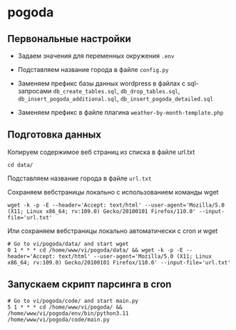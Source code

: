 # pogoda

## Первональные настройки

- Задаем значения для переменных окружения `.env`

- Подставляем название города в файле `config.py`

- Заменяем префикс базы данных wordpress в файлах с sql-запросами
`db_create_tables.sql`, `db_drop_tables.sql`, `db_insert_pogoda_additional.sql`, `db_insert_pogoda_detailed.sql`

- Заменяем префикс в файле плагина `weather-by-month-template.php` 

## Подготовка данных

Копируем содержимое веб страниц из списка в файле url.txt

```
cd data/
```

Подставляем название города в файле `url.txt`

Сохраняем вебстраницы локально с использованием команды wget

```
wget -k -p -E --header='Accept: text/html' --user-agent='Mozilla/5.0 (X11; Linux x86_64; rv:109.0) Gecko/20100101 Firefox/110.0' --input-file='url.txt'
```

Или сохраняем вебстраницы локально автоматически с cron и wget

```
# Go to vi/pogoda/data/ and start wget
0 1 * * * cd /home/www/vi/pogoda/data/ && wget -k -p -E --header='Accept: text/html' --user-agent='Mozilla/5.0 (X11; Linux x86_64; rv:109.0) Gecko/20100101 Firefox/110.0' --input-file='url.txt'
```

## Запускаем скрипт парсинга в cron

```
# Go to vi/pogoda/code/ and start main.py
5 1 * * * cd /home/www/vi/pogoda/ && /home/www/vi/pogoda/env/bin/python3.11 /home/www/vi/pogoda/code/main.py
```

